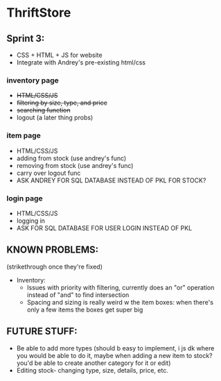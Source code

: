 # ThriftStore

## Sprint 3:
  - CSS + HTML + JS for website
  - Integrate with Andrey's pre-existing html/css
###  inventory page
  - ~~HTML/CSS/JS~~
  - ~~filtering by size, type, and price~~
  - ~~searching function~~
  - logout (a later thing probs)
###  item page
  - HTML/CSS/JS
  - adding from stock (use andrey's func)
  - removing from stock (use andrey's func)
  - carry over logout func
  - ASK ANDREY FOR SQL DATABASE INSTEAD OF PKL FOR STOCK?
###  login page
  - HTML/CSS/JS
  - logging in
  - ASK FOR SQL DATABASE FOR USER LOGIN INSTEAD OF PKL

## KNOWN PROBLEMS:
  (strikethrough once they're fixed)
  - Inventory:
    - Issues with priority with filtering, currently does an "or" operation instead of "and" to find intersection
    - Spacing and sizing is really weird w the item boxes: when there's only a few items the boxes get super big

## FUTURE STUFF:
  - Be able to add more types (should b easy to implement, i js dk where you would be able to do it, maybe when adding a new item to stock? you'd be able to create another category for it or edit)
  - Editing stock- changing type, size, details, price, etc.
